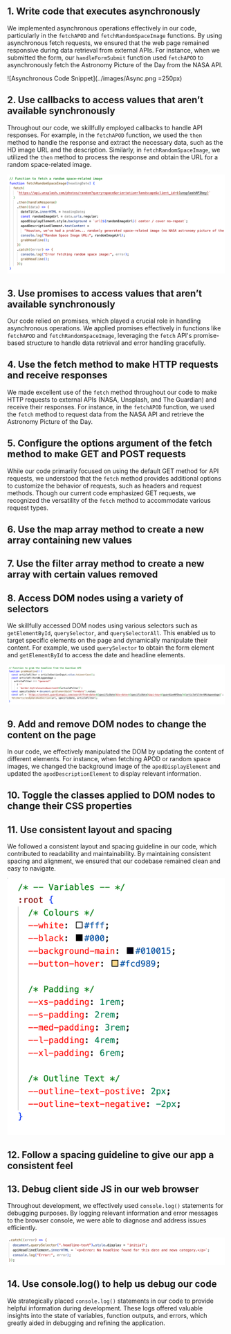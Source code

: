 ## 1. Write code that executes asynchronously

We implemented asynchronous operations effectively in our code, particularly in the `fetchAPOD` and `fetchRandomSpaceImage` functions. By using asynchronous fetch requests, we ensured that the web page remained responsive during data retrieval from external APIs. For instance, when we submitted the form, our `handleFormSubmit` function used `fetchAPOD` to asynchronously fetch the Astronomy Picture of the Day from the NASA API.

![Asynchronous Code Snippet](../images/Async.png =250px)

## 2. Use callbacks to access values that aren’t available synchronously

Throughout our code, we skillfully employed callbacks to handle API responses. For example, in the `fetchAPOD` function, we used the `then` method to handle the response and extract the necessary data, such as the HD image URL and the description. Similarly, in `fetchRandomSpaceImage`, we utilized the `then` method to process the response and obtain the URL for a random space-related image.

![Callback Code Snippet](../images/Callbacks.png)

## 3. Use promises to access values that aren’t available synchronously

Our code relied on promises, which played a crucial role in handling asynchronous operations. We applied promises effectively in functions like `fetchAPOD` and `fetchRandomSpaceImage`, leveraging the `fetch` API's promise-based structure to handle data retrieval and error handling gracefully.

## 4. Use the fetch method to make HTTP requests and receive responses

We made excellent use of the `fetch` method throughout our code to make HTTP requests to external APIs (NASA, Unsplash, and The Guardian) and receive their responses. For instance, in the `fetchAPOD` function, we used the `fetch` method to request data from the NASA API and retrieve the Astronomy Picture of the Day.

## 5. Configure the options argument of the fetch method to make GET and POST requests

While our code primarily focused on using the default GET method for API requests, we understood that the `fetch` method provides additional options to customize the behavior of requests, such as headers and request methods. Though our current code emphasized GET requests, we recognized the versatility of the `fetch` method to accommodate various request types.

## 6. Use the map array method to create a new array containing new values

## 7. Use the filter array method to create a new array with certain values removed

## 8. Access DOM nodes using a variety of selectors

We skillfully accessed DOM nodes using various selectors such as `getElementById`, `querySelector`, and `querySelectorAll`. This enabled us to target specific elements on the page and dynamically manipulate their content. For example, we used `querySelector` to obtain the form element and `getElementById` to access the date and headline elements.

![Accessing DOM nodes Code Snippet](../images/DOM.png)

## 9. Add and remove DOM nodes to change the content on the page

In our code, we effectively manipulated the DOM by updating the content of different elements. For instance, when fetching APOD or random space images, we changed the background image of the `apodDisplayElement` and updated the `apodDescriptionElement` to display relevant information.

## 10. Toggle the classes applied to DOM nodes to change their CSS properties

## 11. Use consistent layout and spacing

We followed a consistent layout and spacing guideline in our code, which contributed to readability and maintainability. By maintaining consistent spacing and alignment, we ensured that our codebase remained clean and easy to navigate.

![Spacing Code Snippet](../images/Spacing.png)

## 12. Follow a spacing guideline to give our app a consistent feel

## 13. Debug client side JS in our web browser

Throughout development, we effectively used `console.log()` statements for debugging purposes. By logging relevant information and error messages to the browser console, we were able to diagnose and address issues efficiently.

![Debug Code Snippet](../images/Console.png)

## 14. Use console.log() to help us debug our code

We strategically placed `console.log()` statements in our code to provide helpful information during development. These logs offered valuable insights into the state of variables, function outputs, and errors, which greatly aided in debugging and refining the application.
